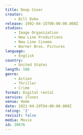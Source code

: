 ```yaml
---
title: Deep Cover
creator:
    - Bill Duke
release: 1992-04-15T00:00:00.000Z
studios:
    - Image Organization
    - New Line Productions
    - New Line Cinema
    - Warner Bros. Pictures
language:
    - English
country:
    - United States
length: 108
genre:
    - Action
    - Thriller
    - Crime
format: Digital rental
service: iTunes
venue: Home
date: 2021-04-29T04:00:00.000Z
rating: '3'
revisit: false
media: Movie
id: 20676
---
```



